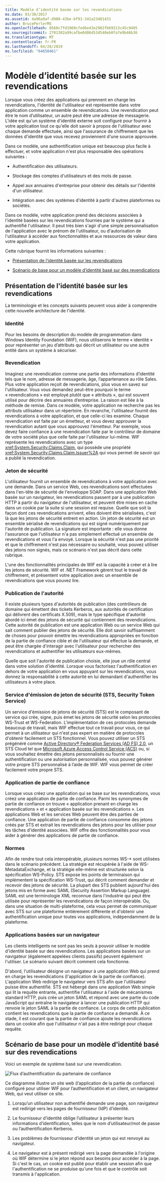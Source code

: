 ```yaml
---
title: Modèle d’identité basée sur les revendications
ms.date: 03/30/2017
ms.assetid: 4a96a9af-d980-43be-bf91-341a23401431
author: BrucePerlerMS
ms.openlocfilehash: 8560c7fd1969cfed6e43e2982fb69313c45c9405
ms.sourcegitcommit: 2701302a99cafbe0d86d53d540eb0fa7e9b46b36
ms.translationtype: MT
ms.contentlocale: fr-FR
ms.lasthandoff: 04/28/2019
ms.locfileid: "64650461"
---
```

# <a name="claims-based-identity-model"></a>Modèle d’identité basée sur les revendications
Lorsque vous créez des applications qui prennent en charge les revendications, l'identité de l'utilisateur est représentée dans votre application comme un ensemble de revendications. Une revendication peut être le nom d’utilisateur, un autre peut être une adresse de messagerie. L'idée est qu'un système d'identité externe soit configuré pour fournir à votre application tout ce qu'elle doit savoir à propos de l'utilisateur avec chaque demande effectuée, ainsi que l'assurance de chiffrement que les données d'identité que vous recevez proviennent d'une source approuvée.  
  
 Dans ce modèle, une authentification unique est beaucoup plus facile à effectuer, et votre application n'est plus responsable des opérations suivantes :  
  
- Authentification des utilisateurs.  
  
- Stockage des comptes d'utilisateurs et des mots de passe.  
  
- Appel aux annuaires d'entreprise pour obtenir des détails sur l'identité d'un utilisateur.  
  
- Intégration avec des systèmes d'identité à partir d'autres plateformes ou sociétés.  
  
 Dans ce modèle, votre application prend des décisions associées à l'identité basées sur les revendications fournies par le système qui a authentifié l'utilisateur. Il peut très bien s'agir d'une simple personnalisation de l'application avec le prénom de l'utilisateur, ou d'autorisation de l'utilisateur à accéder aux fonctionnalités et aux ressources de valeur dans votre application.  
  
 Cette rubrique fournit les informations suivantes :  
  
- [Présentation de l’identité basée sur les revendications](../../../docs/framework/security/claims-based-identity-model.md#BKMK_1)  
  
- [Scénario de base pour un modèle d’identité basé sur des revendications](../../../docs/framework/security/claims-based-identity-model.md#BKMK_2)  
  
<a name="BKMK_1"></a>   
## <a name="introduction-to-claims-based-identity"></a>Présentation de l'identité basée sur les revendications  
 La terminologie et les concepts suivants peuvent vous aider à comprendre cette nouvelle architecture de l'identité.  
  
### <a name="identity"></a>Identité  
 Pour les besoins de description du modèle de programmation dans Windows Identity Foundation (WIF), nous utiliserons le terme « identité » pour représenter un jeu d’attributs qui décrit un utilisateur ou une autre entité dans un système à sécuriser.  
  
### <a name="claim"></a>Revendication  
 Imaginez une revendication comme une partie des informations d’identité tels que le nom, adresse de messagerie, âge, l’appartenance au rôle Sales. Plus votre application reçoit de revendications, plus vous en savez sur l'utilisateur. Vous vous demandez peut-être pourquoi le terme « revendications » est employé plutôt que « attributs », qui est souvent utilisé pour décrire des annuaires d’entreprise. La raison est liée à la méthode de remise. Dans ce modèle, votre application ne recherche pas les attributs utilisateur dans un répertoire. En revanche, l'utilisateur fournit des revendications à votre application, et que celle-ci les examine. Chaque revendication est faite par un émetteur, et vous devez approuver la revendication autant que vous approuvez l'émetteur. Par exemple, vous devez faire confiance à une revendication faite par le contrôleur de domaine de votre société plus que celle faite par l'utilisateur lui-même. WIF représente les revendications avec un type <xref:System.Security.Claims.Claim>, qui possède une propriété <xref:System.Security.Claims.Claim.Issuer%2A> qui vous permet de savoir qui a publié la revendication.  
  
### <a name="security-token"></a>Jeton de sécurité  
 L'utilisateur fournit un ensemble de revendications à votre application avec une demande. Dans un service Web, ces revendications sont effectuées dans l'en-tête de sécurité de l'enveloppe SOAP. Dans une application Web basée sur un navigateur, les revendications passent par à une publication HTTP à partir du navigateur de l'utilisateur, et peuvent être mises en cache dans un cookie par la suite si une session est requise. Quelle que soit la façon dont ces revendications arrivent, elles doivent être sérialisées, c'est là que les jetons de sécurité entrent en action. Un jeton de sécurité est un ensemble sérialisé de revendications qui est signé numériquement par l'autorité de publication. La signature est importante : elle vous donne l'assurance que l'utilisateur n'a pas simplement effectué un ensemble de revendications et vous l'a envoyé. Lorsque la sécurité n'est pas une priorité et que le chiffrement n'est pas nécessaire ou souhaité, vous pouvez utiliser des jetons non signés, mais ce scénario n'est pas décrit dans cette rubrique.  
  
 L'une des fonctionnalités principales de WIF est la capacité à créer et à lire les jetons de sécurité. WIF et .NET Framework gèrent tout le travail de chiffrement, et présentent votre application avec un ensemble de revendications que vous pouvez lire.  
  
### <a name="issuing-authority"></a>Publication de l'autorité  
 Il existe plusieurs types d'autorités de publication (des contrôleurs de domaine qui émettent des tickets Kerberos, aux autorités de certification qui délivrent des certificats X.509), mais le type spécifique d'autorité abordé ici émet des jetons de sécurité qui contiennent des revendications. Cette autorité de publication est une application Web ou un service Web qui sait comment publier des jetons de sécurité. Elle doit savoir suffisamment de choses pour pouvoir émettre les revendications appropriées en fonction de la partie de confiance cible et de l'utilisateur qui effectue la demande, et peut être chargée d'interagir avec l'utilisateur pour rechercher des revendications et authentifier les utilisateurs eux-mêmes.  
  
 Quelle que soit l'autorité de publication choisie, elle joue un rôle central dans votre solution d'identité. Lorsque vous factorisez l'authentification en dehors de votre application en vous appuyant sur les revendications, vous donnez la responsabilité à cette autorité en lui demandant d'authentifier les utilisateurs à votre place.  
  
### <a name="security-token-service-sts"></a>Service d'émission de jeton de sécurité (STS, Security Token Service)  
 Un service d'émission de jetons de sécurité (STS) est le composant de service qui crée, signe, puis émet les jetons de sécurité selon les protocoles WS-Trust et WS-Federation. L'implémentation de ces protocoles demande beaucoup de travail, mais WIF effectue tout ce travail pour vous, ce qui permet à un utilisateur qui n'est pas expert en matière de protocoles d'obtenir facilement un STS fonctionnel. Vous pouvez utiliser un STS prégénéré comme [Active Directory® Federation Services (AD FS) 2.0](https://go.microsoft.com/fwlink/?LinkID=247516), un STS Cloud tel que [Microsoft Azure Access Control Service (ACS)](https://go.microsoft.com/fwlink/?LinkID=247517) ou, si vous souhaitez émettre des jetons personnalisés ou fournir une authentification ou une autorisation personnalisée, vous pouvez générer votre propre STS personnalisé à l’aide de WIF. WIF vous permet de créer facilement votre propre STS.  
  
### <a name="relying-party-application"></a>Application de partie de confiance  
 Lorsque vous créez une application qui se base sur les revendications, vous créez une application de partie de confiance. Parmi les synonymes de partie de confiance on trouve « application prenant en charge les revendications » et « application basée sur les revendications ». Les applications Web et les services Web peuvent être des parties de confiance. Une application de partie de confiance consomme des jetons créés par STS et extrait les revendications des jetons pour les utiliser pour les tâches d’identité associées. WIF offre des fonctionnalités pour vous aider à générer des applications de partie de confiance.  
  
### <a name="standards"></a>Normes  
 Afin de rendre tout cela interopérable, plusieurs normes WS-* sont utilisées dans le scénario précédent. La stratégie est récupérée à l'aide de WS-MetadataExchange, et la stratégie elle-même est structurée selon la spécification WS-Policy. STS expose les points de terminaison qui implémentent la spécification WS-Trust, qui décrit comment demander et recevoir des jetons de sécurité. La plupart des STS publient aujourd'hui des jetons mis en forme avec SAML (Security Assertion Markup Language). SAML est une terminologie XML reconnue dans l'industrie qui peut être utilisée pour représenter les revendications de façon interopérable. Ou, dans une situation de multi-plateforme, cela vous permet de communiquer avec STS sur une plateforme entièrement différente et d'obtenir une authentification unique pour toutes vos applications, indépendamment de la plateforme.  
  
### <a name="browser-based-applications"></a>Applications basées sur un navigateur  
 Les clients intelligents ne sont pas les seuls à pouvoir utiliser le modèle d'identité basée sur des revendications. Les applications basées sur un navigateur (également appelées clients passifs) peuvent également l'utiliser. Le scénario suivant décrit comment cela fonctionne.  
  
 D'abord, l'utilisateur désigne un navigateur à une application Web qui prend en charge les revendications (l'application de la partie de confiance). L'application Web redirige le navigateur vers STS afin que l'utilisateur puisse être authentifié. STS est hébergé dans une application Web simple qui lit la requête entrante, authentifie l'utilisateur à l'aide de mécanismes standard HTTP, puis crée un jeton SAML et répond avec une partie du code JavaScript qui entraîne le navigateur à lancer une publication HTTP qui renvoie le jeton SAML à la partie de confiance. Le corps de cette publication contient les revendications que la partie de confiance a demandé. À ce stade, il est courant que la partie de confiance ajoute les revendications dans un cookie afin que l'utilisateur n'ait pas à être redirigé pour chaque requête.  
  
<a name="BKMK_2"></a>   
## <a name="basic-scenario-for-a-claims-based-identity-model"></a>Scénario de base pour un modèle d'identité basé sur des revendications  
 Voici un exemple de système basé sur une revendication.  
  
 ![Flux d’authentification du partenaire de confiance](../../../docs/framework/security/media/conc-relying-partner-processc.png "conc_relying_partner_processc")  
  
 Ce diagramme illustre un site web (l’application de la partie de confiance) configuré pour utiliser WIF pour l’authentification et un client, un navigateur Web, qui veut utiliser ce site.  
  
1. Lorsqu’un utilisateur non authentifié demande une page, son navigateur est redirigé vers les pages de fournisseur (IdP) d’identité.  
  
2. Le fournisseur d’identité oblige l’utilisateur à présenter leurs informations d’identification, telles que le nom d’utilisateur/mot de passe ou l’authentification Kerberos.  
  
3. Les problèmes de fournisseur d’identité un jeton qui est renvoyé au navigateur.  
  
4. Le navigateur est à présent redirigé vers la page demandée à l'origine où WIF détermine si le jeton répond aux besoins pour accéder à la page. Si c'est le cas, un cookie est publié pour établir une session afin que l'authentification ne se produise qu'une fois et que le contrôle soit transmis à l'application.
